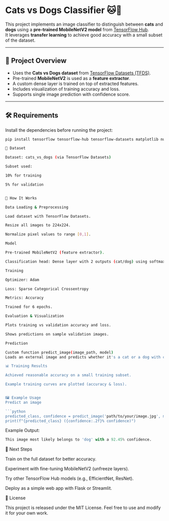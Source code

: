 # Cats vs Dogs Classifier 🐱🐶

This project implements an image classifier to distinguish between **cats** and **dogs** using a **pre-trained MobileNetV2 model** from [TensorFlow Hub](https://www.tensorflow.org/hub).  
It leverages **transfer learning** to achieve good accuracy with a small subset of the dataset.  

---

## 📌 Project Overview
- Uses the **Cats vs Dogs dataset** from [TensorFlow Datasets (TFDS)](https://www.tensorflow.org/datasets/catalog/cats_vs_dogs).
- Pre-trained **MobileNetV2** is used as a **feature extractor**.
- A custom dense layer is trained on top of extracted features.
- Includes visualization of training accuracy and loss.
- Supports single image prediction with confidence score.

---

## 🛠️ Requirements
Install the dependencies before running the project:

```bash
pip install tensorflow tensorflow-hub tensorflow-datasets matplotlib numpy

📂 Dataset

Dataset: cats_vs_dogs (via TensorFlow Datasets)

Subset used:

10% for training

5% for validation


🚀 How It Works

Data Loading & Preprocessing

Load dataset with TensorFlow Datasets.

Resize all images to 224x224.

Normalize pixel values to range [0,1].

Model

Pre-trained MobileNetV2 (feature extractor).

Classification head: Dense layer with 2 outputs (cat/dog) using softmax.

Training

Optimizer: Adam

Loss: Sparse Categorical Crossentropy

Metrics: Accuracy

Trained for 6 epochs.

Evaluation & Visualization

Plots training vs validation accuracy and loss.

Shows predictions on sample validation images.

Prediction

Custom function predict_image(image_path, model)
Loads an external image and predicts whether it's a cat or a dog with confidence score.

📊 Training Results

Achieved reasonable accuracy on a small training subset.

Example training curves are plotted (accuracy & loss).


🖼️ Example Usage
Predict an image

```python
predicted_class, confidence = predict_image('path/to/your/image.jpg', model)
print(f"{predicted_class} ({confidence:.2f}% confidence)")
```
Example Output:

```python
This image most likely belongs to 'dog' with a 92.45% confidence.
```


📌 Next Steps

Train on the full dataset for better accuracy.

Experiment with fine-tuning MobileNetV2 (unfreeze layers).

Try other TensorFlow Hub models (e.g., EfficientNet, ResNet).

Deploy as a simple web app with Flask or Streamlit.

📜 License

This project is released under the MIT License.
Feel free to use and modify it for your own work.



